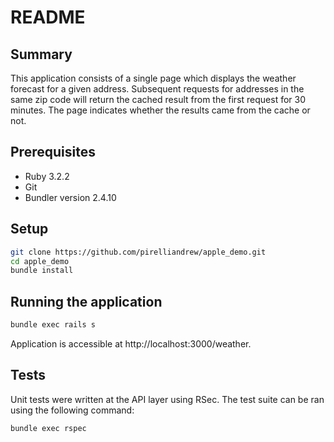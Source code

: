 # README

## Summary
This application consists of a single page which displays the weather forecast for a given address. Subsequent requests for addresses in the same zip code will return the cached result from the first request for 30 minutes. The page indicates whether the results came from the cache or not.

## Prerequisites
* Ruby 3.2.2
* Git
* Bundler version 2.4.10

## Setup
```bash
git clone https://github.com/pirelliandrew/apple_demo.git
cd apple_demo
bundle install
```

## Running the application
```bash
bundle exec rails s
```

Application is accessible at http://localhost:3000/weather.

## Tests
Unit tests were written at the API layer using RSec. The test suite can be ran using the following command:
```bash
bundle exec rspec
```
